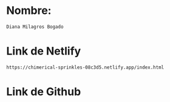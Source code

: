 
# Nombre:
```sh
Diana Milagros Bogado
```
# Link de Netlify
```sh
https://chimerical-sprinkles-08c3d5.netlify.app/index.html
```

# Link de Github
```sh

```

